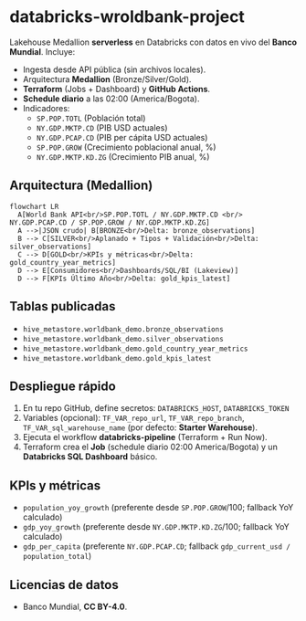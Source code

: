 # databricks-wroldbank-project

Lakehouse Medallion **serverless** en Databricks con datos en vivo del **Banco Mundial**. Incluye:
- Ingesta desde API pública (sin archivos locales).
- Arquitectura **Medallion** (Bronze/Silver/Gold).
- **Terraform** (Jobs + Dashboard) y **GitHub Actions**.
- **Schedule diario** a las 02:00 (America/Bogota).
- Indicadores: 
  - `SP.POP.TOTL` (Población total)
  - `NY.GDP.MKTP.CD` (PIB USD actuales)
  - `NY.GDP.PCAP.CD` (PIB per cápita USD actuales)
  - `SP.POP.GROW` (Crecimiento poblacional anual, %)
  - `NY.GDP.MKTP.KD.ZG` (Crecimiento PIB anual, %)

## Arquitectura (Medallion)

```mermaid
flowchart LR
  A[World Bank API<br/>SP.POP.TOTL / NY.GDP.MKTP.CD <br/> NY.GDP.PCAP.CD / SP.POP.GROW / NY.GDP.MKTP.KD.ZG]
  A -->|JSON crudo| B[BRONZE<br/>Delta: bronze_observations]
  B --> C[SILVER<br/>Aplanado + Tipos + Validación<br/>Delta: silver_observations]
  C --> D[GOLD<br/>KPIs y métricas<br/>Delta: gold_country_year_metrics]
  D --> E[Consumidores<br/>Dashboards/SQL/BI (Lakeview)]
  D --> F[KPIs Último Año<br/>Delta: gold_kpis_latest]
```

## Tablas publicadas
- `hive_metastore.worldbank_demo.bronze_observations`
- `hive_metastore.worldbank_demo.silver_observations`
- `hive_metastore.worldbank_demo.gold_country_year_metrics`
- `hive_metastore.worldbank_demo.gold_kpis_latest`

## Despliegue rápido
1) En tu repo GitHub, define secretos: `DATABRICKS_HOST`, `DATABRICKS_TOKEN`  
2) Variables (opcional): `TF_VAR_repo_url`, `TF_VAR_repo_branch`, `TF_VAR_sql_warehouse_name` (por defecto: **Starter Warehouse**).
3) Ejecuta el workflow **databricks-pipeline** (Terraform + Run Now).
4) Terraform crea el **Job** (schedule diario 02:00 America/Bogota) y un **Databricks SQL Dashboard** básico.

## KPIs y métricas
- `population_yoy_growth` (preferente desde `SP.POP.GROW`/100; fallback YoY calculado)
- `gdp_yoy_growth` (preferente desde `NY.GDP.MKTP.KD.ZG`/100; fallback YoY calculado)
- `gdp_per_capita` (preferente `NY.GDP.PCAP.CD`; fallback `gdp_current_usd / population_total`)

## Licencias de datos
- Banco Mundial, **CC BY-4.0**.
